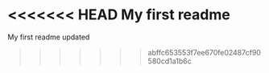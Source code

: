 <<<<<<< HEAD
My first readme
=======
My first readme updated

>>>>>>> abffc653553f7ee670fe02487cf90580cd1a1b6c
